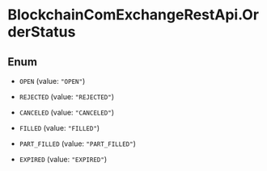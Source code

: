 # BlockchainComExchangeRestApi.OrderStatus

## Enum


* `OPEN` (value: `"OPEN"`)

* `REJECTED` (value: `"REJECTED"`)

* `CANCELED` (value: `"CANCELED"`)

* `FILLED` (value: `"FILLED"`)

* `PART_FILLED` (value: `"PART_FILLED"`)

* `EXPIRED` (value: `"EXPIRED"`)


